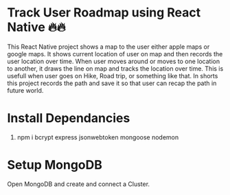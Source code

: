 # Track User Roadmap using React Native 🔥🔥
This React Native project shows a map to the user either apple maps or google maps. It shows current location of user on map and then records the user location over time. When user moves around or moves to one location to another, it draws the line on map and tracks the location over time. This is usefull when user goes on Hike, Road trip, or something like that. In shorts this project records the path and save it so that user can recap the path in future world.

# Install Dependancies

1. npm i bcrypt express jsonwebtoken mongoose nodemon

# Setup MongoDB
Open MongoDB and create and connect a Cluster. 